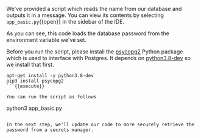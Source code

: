 We've provided a script which reads the name from our database and outputs it in a message. You can view its contents by selecting `app_basic.py`{{open}} in the sidebar of the IDE.

As you can see, this code loads the database password from the environment variable we've set.

Before you run the script, please install the [psycopg2](https://www.psycopg.org/) Python package which is used to interface with Postgres. It depends on [python3.8-dev](https://packages.debian.org/sid/python3.8-dev) so we install that first.
```
apt-get install -y python3.8-dev
pip3 install psycopg2
```{{execute}}

You can run the script as follows
```
python3 app_basic.py
```{{execute}}

In the next step, we'll update our code to more securely retrieve the password from a secrets manager.
